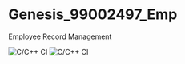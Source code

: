 # Genesis_99002497_Emp
Employee Record Management 

![C/C++ CI](https://github.com/Genesis99002497/Genesis_99002497_Emp/workflows/C/C++%20CI/badge.svg)
![C/C++ CI](https://github.com/Genesis99002497/Genesis_99002497_Emp/workflows/C/C++%20CI/badge.svg)
